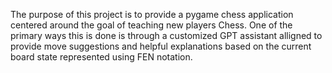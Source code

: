 The purpose of this project is to provide a pygame chess application centered around the goal of teaching new players Chess. One of the primary ways this is done is through a customized GPT assistant alligned to provide move suggestions and helpful explanations based on the current board state represented using FEN notation.

